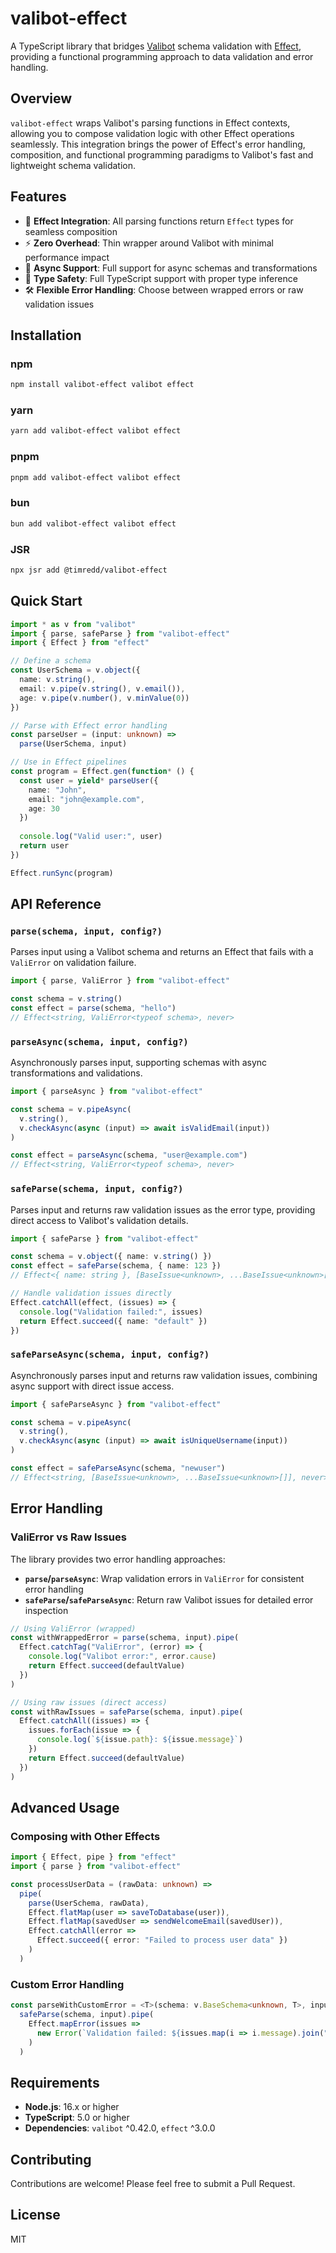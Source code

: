 # valibot-effect

A TypeScript library that bridges [Valibot](https://valibot.dev) schema validation with [Effect](https://effect.website), providing a functional programming approach to data validation and error handling.

## Overview

`valibot-effect` wraps Valibot's parsing functions in Effect contexts, allowing you to compose validation logic with other Effect operations seamlessly. This integration brings the power of Effect's error handling, composition, and functional programming paradigms to Valibot's fast and lightweight schema validation.

## Features

- 🚀 **Effect Integration**: All parsing functions return `Effect` types for seamless composition
- ⚡ **Zero Overhead**: Thin wrapper around Valibot with minimal performance impact  
- 🔄 **Async Support**: Full support for async schemas and transformations
- 🎯 **Type Safety**: Full TypeScript support with proper type inference
- 🛠️ **Flexible Error Handling**: Choose between wrapped errors or raw validation issues

## Installation

### npm
```bash
npm install valibot-effect valibot effect
```

### yarn
```bash
yarn add valibot-effect valibot effect
```

### pnpm
```bash
pnpm add valibot-effect valibot effect
```

### bun
```bash
bun add valibot-effect valibot effect
```

### JSR
```bash
npx jsr add @timredd/valibot-effect
```

## Quick Start

```ts
import * as v from "valibot"
import { parse, safeParse } from "valibot-effect"
import { Effect } from "effect"

// Define a schema
const UserSchema = v.object({
  name: v.string(),
  email: v.pipe(v.string(), v.email()),
  age: v.pipe(v.number(), v.minValue(0))
})

// Parse with Effect error handling
const parseUser = (input: unknown) =>
  parse(UserSchema, input)

// Use in Effect pipelines
const program = Effect.gen(function* () {
  const user = yield* parseUser({ 
    name: "John", 
    email: "john@example.com", 
    age: 30 
  })
  
  console.log("Valid user:", user)
  return user
})

Effect.runSync(program)
```

## API Reference

### `parse(schema, input, config?)`

Parses input using a Valibot schema and returns an Effect that fails with a `ValiError` on validation failure.

```ts
import { parse, ValiError } from "valibot-effect"

const schema = v.string()
const effect = parse(schema, "hello")
// Effect<string, ValiError<typeof schema>, never>
```

### `parseAsync(schema, input, config?)`

Asynchronously parses input, supporting schemas with async transformations and validations.

```ts
import { parseAsync } from "valibot-effect"

const schema = v.pipeAsync(
  v.string(),
  v.checkAsync(async (input) => await isValidEmail(input))
)

const effect = parseAsync(schema, "user@example.com")
// Effect<string, ValiError<typeof schema>, never>
```

### `safeParse(schema, input, config?)`

Parses input and returns raw validation issues as the error type, providing direct access to Valibot's validation details.

```ts
import { safeParse } from "valibot-effect"

const schema = v.object({ name: v.string() })
const effect = safeParse(schema, { name: 123 })
// Effect<{ name: string }, [BaseIssue<unknown>, ...BaseIssue<unknown>[]], never>

// Handle validation issues directly
Effect.catchAll(effect, (issues) => {
  console.log("Validation failed:", issues)
  return Effect.succeed({ name: "default" })
})
```

### `safeParseAsync(schema, input, config?)`

Asynchronously parses input and returns raw validation issues, combining async support with direct issue access.

```ts
import { safeParseAsync } from "valibot-effect"

const schema = v.pipeAsync(
  v.string(),
  v.checkAsync(async (input) => await isUniqueUsername(input))
)

const effect = safeParseAsync(schema, "newuser")
// Effect<string, [BaseIssue<unknown>, ...BaseIssue<unknown>[]], never>
```

## Error Handling

### ValiError vs Raw Issues

The library provides two error handling approaches:

- **`parse`/`parseAsync`**: Wrap validation errors in `ValiError` for consistent error handling
- **`safeParse`/`safeParseAsync`**: Return raw Valibot issues for detailed error inspection

```ts
// Using ValiError (wrapped)
const withWrappedError = parse(schema, input).pipe(
  Effect.catchTag("ValiError", (error) => {
    console.log("Valibot error:", error.cause)
    return Effect.succeed(defaultValue)
  })
)

// Using raw issues (direct access)
const withRawIssues = safeParse(schema, input).pipe(
  Effect.catchAll((issues) => {
    issues.forEach(issue => {
      console.log(`${issue.path}: ${issue.message}`)
    })
    return Effect.succeed(defaultValue)
  })
)
```

## Advanced Usage

### Composing with Other Effects

```ts
import { Effect, pipe } from "effect"
import { parse } from "valibot-effect"

const processUserData = (rawData: unknown) =>
  pipe(
    parse(UserSchema, rawData),
    Effect.flatMap(user => saveToDatabase(user)),
    Effect.flatMap(savedUser => sendWelcomeEmail(savedUser)),
    Effect.catchAll(error => 
      Effect.succeed({ error: "Failed to process user data" })
    )
  )
```

### Custom Error Handling

```ts
const parseWithCustomError = <T>(schema: v.BaseSchema<unknown, T>, input: unknown) =>
  safeParse(schema, input).pipe(
    Effect.mapError(issues => 
      new Error(`Validation failed: ${issues.map(i => i.message).join(", ")}`)
    )
  )
```

## Requirements

- **Node.js**: 16.x or higher
- **TypeScript**: 5.0 or higher
- **Dependencies**: `valibot` ^0.42.0, `effect` ^3.0.0

## Contributing

Contributions are welcome! Please feel free to submit a Pull Request.

## License

MIT
